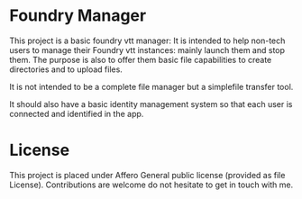 # Foundry Manager

This project is a basic foundry vtt manager:
It is intended to help non-tech users to manage their Foundry vtt instances: mainly launch them and stop them. The purpose is also to offer them basic file capabilities to create directories and to upload files.

It is not intended to be a complete file manager but a simplefile transfer tool.

It should also have a basic identity management system so that each user is connected and identified in the app.

# License

This project is placed under Affero General public license (provided as file License).
Contributions are welcome do not hesitate to get in touch with me.
